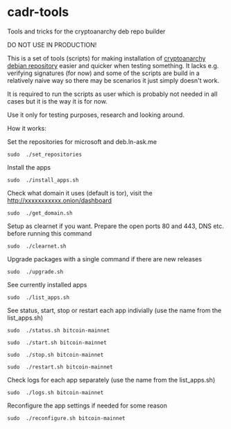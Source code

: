 # cadr-tools
Tools and tricks for the cryptoanarchy deb repo builder

DO NOT USE IN PRODUCTION!

This is a set of tools (scripts) for making installation of [cryptoanarchy debian repository](https://github.com/debian-cryptoanarchy/cryptoanarchy-deb-repo-builder) easier and quicker when testing something. It lacks e.g. verifying signatures (for now) and some of the scripts are build in a relatively naive way so there may be scenarios it just simply doesn't work.

It is required to run the scripts as user which is probably not needed in all cases but it is the way it is for now.

Use it only for testing purposes, research and looking around.

How it works:

Set the repositories for microsoft and deb.ln-ask.me

`sudo  ./set_repositories`

Install the apps

`sudo  ./install_apps.sh`

Check what domain it uses (default is tor), visit the http://xxxxxxxxxxx.onion/dashboard

`sudo  ./get_domain.sh`

Setup as clearnet if you want. Prepare the open ports 80 and 443, DNS etc. before running this command

`sudo  ./clearnet.sh`

Upgrade packages with a single command if there are new releases

`sudo  ./upgrade.sh`

See currently installed apps

`sudo  ./list_apps.sh`

See status, start, stop or restart each app indivially (use the name from the list_apps.sh)

`sudo  ./status.sh bitcoin-mainnet`

`sudo  ./start.sh bitcoin-mainnet`

`sudo  ./stop.sh bitcoin-mainnet`

`sudo  ./restart.sh bitcoin-mainnet`

Check logs for each app separately (use the name from the list_apps.sh)

`sudo  ./logs.sh bitcoin-mainnet`

Reconfigure the app settings if needed for some reason

`sudo  ./reconfigure.sh bitcoin-mainnet`







